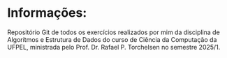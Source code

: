 # Informações:

Repositório Git de todos os exercícios realizados por mim da disciplina de Algorítmos e Estrutura de Dados do curso de Ciência da Computação da UFPEL, ministrada pelo Prof. Dr. Rafael P. Torchelsen no semestre 2025/1.
